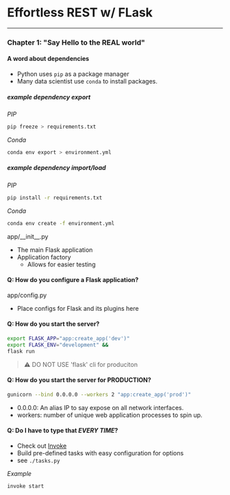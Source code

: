 # Effortless REST w/ FLask

---

### Chapter 1: "Say Hello to the REAL world"

#### A word about dependencies

- Python uses `pip` as a package manager
- Many data scientist use `conda` to install packages.

##### example dependency export

_PIP_

```bash
pip freeze > requirements.txt
```

_Conda_

```bash
conda env export > environment.yml
```

##### example dependency import/load

_PIP_

```bash
pip install -r requirements.txt
```

_Conda_

```bash
conda env create -f environment.yml
```

app/\_\_init\_\_.py

- The main Flask application
- Application factory
  - Allows for easier testing

#### Q: How do you configure a Flask application?

app/config.py

- Place configs for Flask and its plugins here

#### Q: How do you start the server?

```bash
export FLASK_APP="app:create_app('dev')"
export FLASK_ENV="development" &&
flask run
```

> :warning: DO NOT USE 'flask' cli for produciton

#### Q: How do you start the server for PRODUCTION?

```bash
gunicorn --bind 0.0.0.0 --workers 2 "app:create_app('prod')"
```

- 0.0.0.0: An alias IP to say expose on all network interfaces.
- workers: number of unique web application processes to spin up.

#### Q: Do I have to type that _EVERY TIME_?

- Check out [Invoke](http://www.pyinvoke.org/)
- Build pre-defined tasks with easy configuration for options
- see `./tasks.py`

_Example_

```bash
invoke start
```

